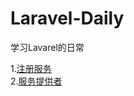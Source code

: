 # Laravel-Daily
学习Lavarel的日常

1.<a href='https://github.com/pgy1/Laravel-Daily/blob/master/ServiceRegister' target='_blank'>注册服务</a><br />
2.<a href='https://github.com/pgy1/Laravel-Daily/blob/master/ServiceProvider' target='_blank'>服务提供者</a>

